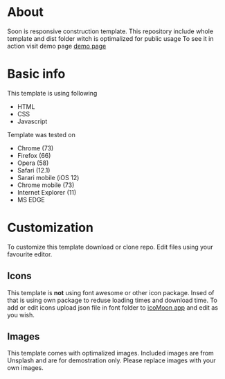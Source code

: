 # About
Soon is responsive construction template.
This repository include whole template and dist folder witch is optimalized for public usage
To see it in action visit demo page
[demo page](https://htmlpreview.github.io/?https://github.com/Mittanicz/Soon/blob/master/dist/index.html)

# Basic info
This template is using following
- HTML
- CSS
- Javascript

Template was tested on
- Chrome (73)
- Firefox (66)
- Opera (58)
- Safari (12.1)
- Sarari mobile (iOS 12)
- Chrome mobile (73)
- Internet Explorer (11)
- MS EDGE
# Customization
To customize this template download or clone repo. Edit files using your favourite editor.
## Icons
This template is **not** using font awesome or other icon package. Insed of that is using own package to reduse loading times and download time.
To add or edit icons upload json file in font folder to [icoMoon app](https://icomoon.io/) and edit as you wish.
## Images
This template comes with optimalized images. Included images are from Unsplash and are for demostration only.
Please replace images with your own images.
